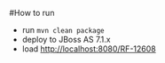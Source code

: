 #How to run

* run `mvn clean package`
* deploy to JBoss AS 7.1.x
* load [http://localhost:8080/RF-12608](http://localhost:8080/RF-12608)
